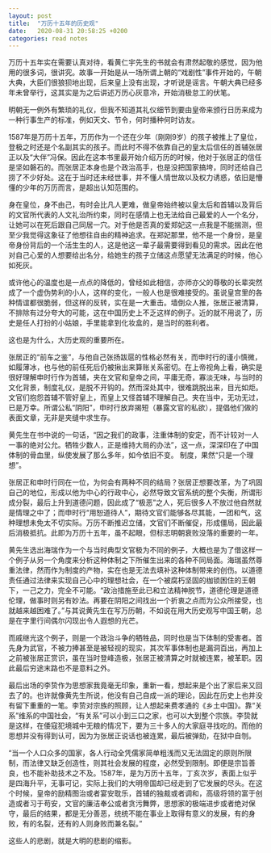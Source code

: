```yaml
---
layout: post
title:  "万历十五年的历史观"
date:   2020-08-31 20:58:25 +0200
categories: read notes
---
```

万历十五年实在需要认真对待，看黄仁宇先生的书就会有肃然起敬的感觉，因为他用的很多词，很讲究。故事一开始是从一场所谓上朝的“戏剧性”事件开始的，午朝大典，大臣们很狼狈地出现，后来皇上没有出现，才听说是谣言。午朝大典已经多年未曾举行，这其实是为之后讲述万历心灰意冷，开始消极怠工的伏笔。

明朝无一例外有繁琐的礼仪，但我不知道其礼仪细节到要由皇帝来颁行日历来成为一种行事生产的标准，例如天文、节令，何时播种何时访友。

1587年是万历十五年，万历作为一个还在少年（刚刚9岁）的孩子被推上了皇位，登极之时还是个名副其实的孩子。而此时不得不依靠自己的皇太后信任的首辅张居正以及“大伴”冯保。因此在这本书里最开始介绍万历的时候，他对于张居正的信任是坚如磐石的。而张居正本身也是个政治高手，也是没把国家搞垮，同时还给自己捞了不少好处。这在于当时还未经世事，并不懂人情世故以及权力诱惑，依旧是懵懂的少年的万历而言，是超出认知范围的。

身在皇位，身不由己，有时会比凡人更难，做皇帝始终被以皇太后和首辅以及背后的文官所代表的人文礼治所约束，同时在感情上也无法给自己最爱的人一个名分，让她可以在死后跟自己同居一穴。对于他是否真的爱郑妃这一点我是不能揣测，但至少我觉得这象征了他想往自由的精神追求。在郑妃那里，他不是一个身份，是皇帝身份背后的一个活生生的人，这是他这一辈子最需要得到看见的需求。因此在他对自己心爱的人想要给出名分，给她生的孩子立储这点愿望无法满足的时候，他心如死灰。

或许他心的温度也是一点点的降低的，曾经如此相信，亦师亦父的尊敬的长辈突然成了一个虚伪势利的小人，这样的变化，一般人也是很难接受的。虽说皇宫里的各种情谊都很脆弱，但这样的反转，实在是一大重击。墙倒众人推，张居正被清算，不排除有过分夸大的可能，这在中国历史上不乏这样的例子。近的就不用说了，历史是任人打扮的小姑娘，手里能拿到化妆盒的，是当时的胜利者。

这也是为什么，大历史观的重要所在。

张居正的“前车之鉴”，与他自己张扬跋扈的性格必然有关，而申时行的谨小慎微，如履薄冰，也与他的前任死后仍被揪出来算账关系密切。在上帝视角上看，确实是很好理解申时行作为首辅，夹在文官和皇帝之间，平庸无奇，寡淡无味，与当时的文化背景，制度礼仪，是脱不开钩的。然而深处其中，很难跳脱出来，目光如炬。文官们抱怨首辅不管好皇上，而皇上又怪首辅不理解自己。夹在当中，无功无过，已是万幸。所谓公私“阴阳”，申时行放弃揭短（暴露文官的私欲），提倡他们做的表面文章，无非是夹缝中求生存。

黄先生在书中说的一句话，“因之我们的政事，注重体制的安定，而不计较对一人一事的绝对公允。牺牲少数人，正是维持大局的办法”，这一点，深深印在了中国体制的骨血里，纵使发展了那么多年，如今依旧不变。 制度，果然“只是一个理想”。

张居正和申时行同在一位，为何会有两种不同的结局？张居正想要改革，为了巩固自己的地位，形成以他为中心的行政中心，必然导致文官系统的整个失衡，所谓形成分裂，最后上升到道德问题，因此成了“极恶”之人，死后很多人不放过他自然就是情理之中了；而申时行“用恕道待人”，期待文官们能够各尽其能，一团和气，这种理想未免太不切实际。万历不断推迟立储，文官们不断催促，形成僵局，因此最后消极抵抗。此即为万历十五年，虽不起眼，但标志明朝衰败没落的重要的一年。

黄先生选出海瑞作为一个与当时典型文官极为不同的例子，大概也是为了借这样一个例子从另一个角度来分析这种体制之下所催生出来的各种不同局面。海瑞虽然尊重法律，然而作为制度的产物，实在也是无法去填补这种体制带来的创伤。以道德责任通过法律来实现自己心中的理想社会，在一个被腐朽坚固的枷锁困住的王朝下，一己之力，完全不可能。“政治措施至此已和立法精神脱节，道德伦理是道德伦理，做事时则另有妙法。再要在阴阳之间找出一个折衷之点而为公众所接受，也就越来越困难了。”与其说黄先生在写万历朝，不如说在用大历史观写中国王朝，总是在字里行间偶尔闪现出令人遐想的光芒。

而戚继光这个例子，则是一个政治斗争的牺牲品，同时也是当下体制的受害者。首先身为武官，不被力捧甚至是被轻视的现实，其次军事体制也是漏洞百出，再加上之前被张居正赏识，虽在当时登峰造极，张居正被清算之时就被连累，被革职。因此最后穷途末路也不是意料之外。

最后出场的李贽作为思想家我竟毫无印象，重新一看，想起来是个出了家后来又回去了的。也许就像黄先生所说，他没有自己自成一派的理论，因此在历史上也并没有留下重重的一笔。李贽对宗族的照顾，让人想起来费孝通的《乡土中国》。靠“关系”维系的中国社会，“有关系”可以小到三口之家，也可以大到整个宗族。李贽就是这样，在倭寇犯境城中无粮的情况下，要为三十多人的大家庭寻找吃的。而他的思想并没有得到认可，因为为张居正说话也被连累，最后被弹劾，在狱中自刎。


“当一个人口众多的国家，各人行动全凭儒家简单粗浅而又无法固定的原则所限制，而法律又缺乏创造性，则其社会发展的程度，必然受到限制。即便是宗旨善良，也不能补助技术之不及。1587年，是为万历十五年，丁亥次岁，表面上似乎是四海升平，无事可记，实际上我们的大明帝国却已经走到了它发展的尽头。在这个时候，皇帝的励精图治或者宴安耽乐，首辅的独裁或者调和，高级将领的富于创造或者习于苟安，文官的廉洁奉公或者贪污舞弊，思想家的极端进步或者绝对保守，最后的结果，都是无分善恶，统统不能在事业上取得有意义的发展，有的身败，有的名裂，还有的人则身败而兼名裂。”

这些人的悲剧，就是大明的悲剧的缩影。
